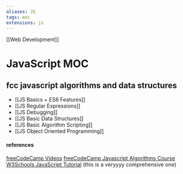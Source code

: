 ```yaml
---
aliases: JS
tags: moc
extensions: js
---
```

[[Web Development]]
# JavaScript MOC
## fcc javascript algorithms and data structures
- [[JS Basics + ES6 Features]]
- [[JS Regular Expressions]]
- [[JS Debugging]]
- [[JS Basic Data Structures]]
- [[JS Basic Algorithm Scripting]]
- [[JS Object Oriented Programming]]

#### references

[freeCodeCamp Videos](https://www.youtube.com/playlist?list=PLWKjhJtqVAbleDe3_ZA8h3AO2rXar-q2V)
[freeCodeCamp Javascript Algorithms Course](https://www.freecodecamp.org/learn/javascript-algorithms-and-data-structures)
[W3Schools JavaScript Tutorial](https://www.w3schools.com/js/) (this is a veryyyy comprehensive one)